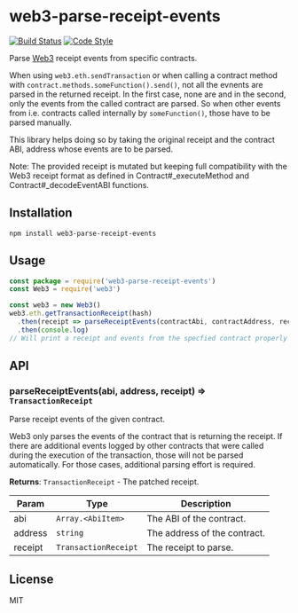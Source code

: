 # web3-parse-receipt-events

[![Build Status](https://travis-ci.com/bloq/web3-parse-receipt-events.svg?branch=master)](https://travis-ci.com/bloq/web3-parse-receipt-events)
[![Code Style](https://img.shields.io/badge/code%20style-bloq-0063a6.svg)](https://github.com/bloq/eslint-config-bloq)

Parse [Web3](https://github.com/ethereum/web3.js) receipt events from specific contracts.

When using `web3.eth.sendTransaction` or when calling a contract method with
`contract.methods.someFunction().send()`, not all the evnents are parsed in the
returned receipt.
In the first case, none are and in the second, only the events from the called
contract are parsed.
So when other events from i.e. contracts called internally by `someFunction()`, 
those have to be parsed manually.

This library helps doing so by taking the original receipt and the contract ABI,
address whose events are to be parsed.

Note: The provided receipt is mutated but keeping full compatibility with the Web3 receipt format as defined in Contract#_executeMethod and Contract#_decodeEventABI functions.

## Installation

```shell
npm install web3-parse-receipt-events
```

## Usage

```js
const package = require('web3-parse-receipt-events')
const Web3 = require('web3')

const web3 = new Web3()
web3.eth.getTransactionReceipt(hash)
  .then(receipt => parseReceiptEvents(contractAbi, contractAddress, receipt))
  .then(console.log)
// Will print a receipt and events from the specfied contract properly parsed.
```

## API

<a name="parseReceiptEvents"></a>

### parseReceiptEvents(abi, address, receipt) ⇒ <code>TransactionReceipt</code>
Parse receipt events of the given contract.

Web3 only parses the events of the contract that is returning the receipt. If
there are additional events logged by other contracts that were called during
the execution of the transaction, those will not be parsed automatically. For
those cases, additional parsing effort is required.

**Returns**: <code>TransactionReceipt</code> - The patched receipt.  

| Param | Type | Description |
| --- | --- | --- |
| abi | <code>Array.&lt;AbiItem&gt;</code> | The ABI of the contract. |
| address | <code>string</code> | The address of the contract. |
| receipt | <code>TransactionReceipt</code> | The receipt to parse. |


## License

MIT
